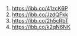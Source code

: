 1. https://ibb.co/41zcK6P
2. https://ibb.co/JzdQFkk
3. https://ibb.co/2h5cRbT
4. https://ibb.co/k2qN6NK
